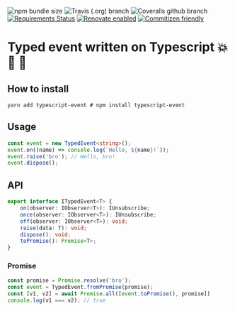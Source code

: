 ![npm bundle size](https://img.shields.io/bundlephobia/minzip/typescript-event)
![Travis (.org) branch](https://img.shields.io/travis/IgorBabkin/service-locator/master)
![Coveralls github branch](https://img.shields.io/coveralls/github/IgorBabkin/service-locator/master)
[![Requirements Status](https://requires.io/github/IgorBabkin/service-locator/requirements.svg?branch=master)](https://requires.io/github/IgorBabkin/service-locator/requirements/?branch=master)
[![Renovate enabled](https://img.shields.io/badge/renovate-enabled-brightgreen.svg)](https://renovatebot.com/)
[![Commitizen friendly](https://img.shields.io/badge/commitizen-friendly-brightgreen.svg)](http://commitizen.github.io/cz-cli/)

# Typed event written on Typescript :boom: :100: :green_heart:

## How to install
```shell script
yarn add typescript-event # npm install typescript-event
```

## Usage
```typescript
const event = new TypedEvent<string>();
event.on((name) => console.log(`Hello, ${name}!`));
event.raise('bro'); // Hello, bro!
event.dispose();
```

## API
```typescript
export interface ITypedEvent<T> {
    on(observer: IObserver<T>): IUnsubscribe;
    once(observer: IObserver<T>): IUnsubscribe;
    off(observer: IObserver<T>): void;
    raise(data: T): void;
    dispose(): void;
    toPromise(): Promise<T>;
}
```

### Promise
```typescript
const promise = Promise.resolve('bro');
const event = TypedEvent.fromPromise(promise);
const [v1, v2] = await Promise.all([event.toPromise(), promise])
console.log(v1 === v2); // true
```
